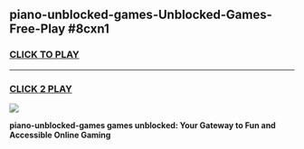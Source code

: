 
## piano-unblocked-games-Unblocked-Games-Free-Play #8cxn1
<h3>
<a href="https://us.freeplayer.one?title=piano-unblocked-games&ref=9M">CLICK TO PLAY</a></h3>
<hr>

<h3>
<a href="https://us.freeplayer.one?title=piano-unblocked-games&ref=9M">CLICK 2 PLAY</a>
  
</h3>

<a href="https://us.freeplayer.one?title=piano-unblocked-games&ref=9M"><img src="https://clearcache.store/games.png"></a>


**piano-unblocked-games games unblocked: Your Gateway to Fun and Accessible Online Gaming**
